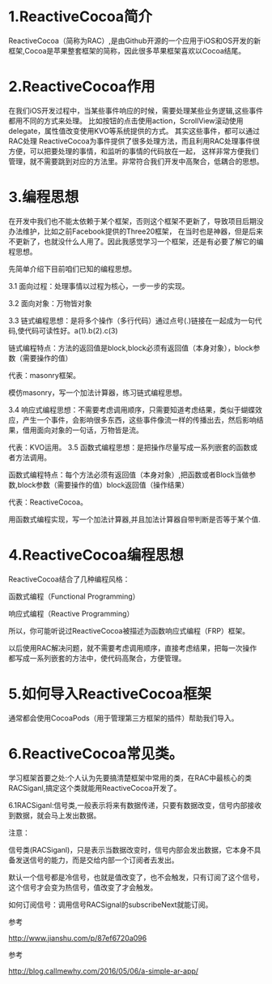 # 1.ReactiveCocoa简介

ReactiveCocoa（简称为RAC）,是由Github开源的一个应用于iOS和OS开发的新框架,Cocoa是苹果整套框架的简称，因此很多苹果框架喜欢以Cocoa结尾。

# 2.ReactiveCocoa作用

在我们iOS开发过程中，当某些事件响应的时候，需要处理某些业务逻辑,这些事件都用不同的方式来处理。
比如按钮的点击使用action，ScrollView滚动使用delegate，属性值改变使用KVO等系统提供的方式。
其实这些事件，都可以通过RAC处理
ReactiveCocoa为事件提供了很多处理方法，而且利用RAC处理事件很方便，可以把要处理的事情，和监听的事情的代码放在一起，
这样非常方便我们管理，就不需要跳到对应的方法里。非常符合我们开发中高聚合，低耦合的思想。
# 3.编程思想

在开发中我们也不能太依赖于某个框架，否则这个框架不更新了，导致项目后期没办法维护，比如之前Facebook提供的Three20框架，
在当时也是神器，但是后来不更新了，也就没什么人用了。因此我感觉学习一个框架，还是有必要了解它的编程思想。

先简单介绍下目前咱们已知的编程思想。

3.1 面向过程：处理事情以过程为核心，一步一步的实现。

3.2 面向对象：万物皆对象

3.3 链式编程思想：是将多个操作（多行代码）通过点号(.)链接在一起成为一句代码,使代码可读性好。a(1).b(2).c(3)

链式编程特点：方法的返回值是block,block必须有返回值（本身对象），block参数（需要操作的值）

代表：masonry框架。

模仿masonry，写一个加法计算器，练习链式编程思想。


3.4 响应式编程思想：不需要考虑调用顺序，只需要知道考虑结果，类似于蝴蝶效应，产生一个事件，会影响很多东西，这些事件像流一样的传播出去，然后影响结果，借用面向对象的一句话，万物皆是流。

代表：KVO运用。
3.5 函数式编程思想：是把操作尽量写成一系列嵌套的函数或者方法调用。

函数式编程特点：每个方法必须有返回值（本身对象）,把函数或者Block当做参数,block参数（需要操作的值）block返回值（操作结果）

代表：ReactiveCocoa。

用函数式编程实现，写一个加法计算器,并且加法计算器自带判断是否等于某个值.

# 4.ReactiveCocoa编程思想

ReactiveCocoa结合了几种编程风格：

函数式编程（Functional Programming）

响应式编程（Reactive Programming）

所以，你可能听说过ReactiveCocoa被描述为函数响应式编程（FRP）框架。

以后使用RAC解决问题，就不需要考虑调用顺序，直接考虑结果，把每一次操作都写成一系列嵌套的方法中，使代码高聚合，方便管理。

# 5.如何导入ReactiveCocoa框架

通常都会使用CocoaPods（用于管理第三方框架的插件）帮助我们导入。


# 6.ReactiveCocoa常见类。

学习框架首要之处:个人认为先要搞清楚框架中常用的类，在RAC中最核心的类RACSiganl,搞定这个类就能用ReactiveCocoa开发了。

6.1RACSiganl:信号类,一般表示将来有数据传递，只要有数据改变，信号内部接收到数据，就会马上发出数据。

注意：

信号类(RACSiganl)，只是表示当数据改变时，信号内部会发出数据，它本身不具备发送信号的能力，而是交给内部一个订阅者去发出。

默认一个信号都是冷信号，也就是值改变了，也不会触发，只有订阅了这个信号，这个信号才会变为热信号，值改变了才会触发。

如何订阅信号：调用信号RACSignal的subscribeNext就能订阅。


参考

http://www.jianshu.com/p/87ef6720a096


参考

http://blog.callmewhy.com/2016/05/06/a-simple-ar-app/



